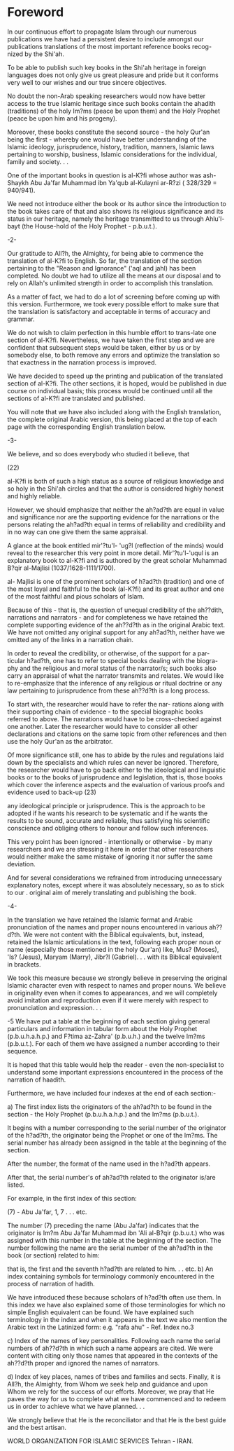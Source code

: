 Foreword
========

In our continuous effort to propagate Islam through our numerous
publications we have had a persistent desire to include amongst our
publications translations of the most important reference books recog-
nized by the Shi'ah.

To be able to publish such key books in the Shi'ah heritage in foreign
languages does not only give us great pleasure and pride but it conforms
very well to our wishes and our true sincere objectives.

No doubt the non-Arab speaking researchers would now have better access
to the true Islamic heritage since such books contain the ahadith
(traditions) of the holy Im?ms (peace be upon them) and the Holy Prophet
(peace be upon him and his progeny).

Moreover, these books constitute the second source - the holy Qur'an
being the first - whereby one would have better understanding of the
Islamic ideology, jurisprudence, history, tradition, manners, Islamic
laws pertaining to worship, business, Islamic considerations for the
individual, family and society. . .

One of the important books in question is al-K?fi whose author was
ash-Shaykh Abu Ja'far Muhammad ibn Ya'qub al-Kulayni ar-R?zi ( 328/329 =
940/941).

We need not introduce either the book or its author since the
introduction to the book takes care of that and also shows its religious
significance and its status in our heritage, namely the heritage
transmitted to us through Ahlu'l-bayt (the House-hold of the Holy
Prophet - p.b.u.t.).

-2-

Our gratitude to All?h, the Almighty, for being able to commence the
translation of al-K?fi to English. So far, the translation of the
section pertaining to the "Reason and Ignorance" ('aql and jahl) has
been completed. No doubt we had to utilize all the means at our disposal
and to rely on Allah's unlimited strength in order to accomplish this
translation.

As a matter of fact, we had to do a lot of screening before coming up
with this version. Furthermore, we took every possible effort to make
sure that the translation is satisfactory and acceptable in terms of
accuracy and grammar.

We do not wish to claim perfection in this humble effort to trans-late
one section of al-K?fi. Nevertheless, we have taken the first step and
we are confident that subsequent steps would be taken, either by us or
by somebody else, to both remove any errors and optimize the translation
so that exactness in the narration process is improved.

We have decided to speed up the printing and publication of the
translated section of al-K?fi. The other sections, it is hoped, would be
published in due course on individual basis; this process would be
continued until all the sections of al-K?fi are translated and
published.

You will note that we have also included along with the English
translation, the complete original Arabic version, this being placed at
the top of each page with the corresponding English translation below.

-3-

We believe, and so does everybody who studied it believe, that

(22)

al-K?fi is both of such a high status as a source of religious
knowledge and so holy in the Shi'ah circles and that the author is
considered highly honest and highly reliable.

However, we should emphasize that neither the ah?ad?th are equal in
value and significance nor are the supporting evidence for the
narrations or the persons relating the ah?ad?th equal in terms of
reliability and credibility and in no way can one give them the same
appraisal.

A glance at the book entitled mir'?tu'l- 'ug?l (reflection of the
minds) would reveal to the researcher this very point in more detail.
Mir'?tu'l-'uqul is an explanatory book to al-K?fi and is authored by the
great scholar Muhammad B?qir al-Majlisi (1037/1628-1111/1700).

al- Majlisi is one of the prominent scholars of h?ad?th (tradition) and
one of the most loyal and faithful to the book (al-K?fi) and its great
author and one of the most faithful and pious scholars of Islam.

Because of this - that is, the question of unequal credibility of the
ah??dith, narrations and narrators - and for completeness we have
retained the complete supporting evidence of the ah??d?th as in the
original Arabic text. We have not omitted any original support for any
ah?ad?th, neither have we omitted any of the links in a narration
chain.

In order to reveal the credibility, or otherwise, of the support for a
par- ticular h?ad?th, one has to refer to special books dealing with the
biogra- phy and the religious and moral status of the narrator/s; such
books also carry an appraisal of what the narrator transmits and
relates. We would like to re-emphasize that the inference of any
religious or ritual doctrine or any law pertaining to jurisprudence from
these ah??d?th is a long process.

To start with, the researcher would have to refer the nar- rations
along with their supporting chain of evidence - to the special
biographic books referred to above. The narrations would have to be
cross-checked against one another. Later the researcher would have to
consider all other declarations and citations on the same topic from
other references and then use the holy Qur'an as the arbitrator.

Of more significance still, one has to abide by the rules and
regulations laid down by the specialists and which rules can never be
ignored. Therefore, the researcher would have to go back either to the
ideological and linguistic books or to the books of jurisprudence and
legislation, that is, those books which cover the inference aspects and
the evaluation of various proofs and evidence used to back-up (23)

any ideological principle or jurisprudence. This is the approach to be
adopted if he wants his research to be systematic and if he wants the
results to be sound, accurate and reliable, thus satisfying his
scientific conscience and obliging others to honour and follow such
inferences.

This very point has been ignored - intentionally or otherwise - by many
researchers and we are stressing it here in order that other researchers
would neither make the same mistake of ignoring it nor suffer the same
deviation.

And for several considerations we refrained from introducing
unnecessary explanatory notes, except where it was absolutely necessary,
so as to stick to our . original aim of merely translating and
publishing the book.

-4-

In the translation we have retained the Islamic format and Arabic
pronunciation of the names and proper nouns encountered in various
ah??d?th. We were not content with the Biblical equivalents, but,
instead, retained the Islamic articulations in the text, following each
proper noun or name (especially those mentioned in the holy Qur'an)
like, Mus? (Moses), 'Is? (Jesus), Maryam (Marry), Jibr?l (Gabriel). . .
with its Biblical equivalent in brackets.

We took this measure because we strongly believe in preserving the
original Islamic character even with respect to names and proper nouns.
We believe in originality even when it comes to appearances, and we will
completely avoid imitation and reproduction even if it were merely with
respect to pronunciation and expression. . .

-5 We have put a table at the beginning of each section giving general
particulars and information in tabular form about the Holy Prophet
(p.b.u.h.a.h.p.) and F?tima az-Zahra' (p.b.u.h.) and the twelve Im?ms
(p.b.u.t.). For each of them we have assigned a number according to
their sequence.

It is hoped that this table would help the reader - even the
non-specialist to understand some important expressions encountered in
the process of the narration of haadith.

Furthermore, we have included four indexes at the end of each
section:-

a) The first index lists the originators of the ah?ad?th to be found in
the section - the Holy Prophet (p.b.u.h.a.h.p.) and the Im?ms
(p.b.u.t.).

It begins with a number corresponding to the serial number of the
originator of the h?ad?th, the originator being the Prophet or one of
the Im?ms. The serial number has already been assigned in the table at
the beginning of the section.

After the number, the format of the name used in the h?ad?th appears.

After that, the serial number's of ah?ad?th related to the originator
is/are listed.

For example, in the first index of this section:

(7) - Abu Ja'far, 1, 7 . . . etc.

The number (7) preceding the name (Abu Ja'far) indicates that the
originator is Im?m Abu Ja'far Muhammad ibn 'Ali al-B?qir (p.b.u.t.) who
was assigned with this number in the table at the beginning of the
section. The number following the name are the serial number of the
ah?ad?th in the book (or section) related to him:

that is, the first and the seventh h?ad?th are related to him. . . etc.
b) An index containing symbols for terminology commonly encountered in
the process of narration of hadith.

We have introduced these because scholars of h?ad?th often use them. In
this index we have also explained some of those terminologies for which
no simple English equivalent can be found. We have explained such
terminology in the index and when it appears in the text we also mention
the Arabic text in the Latinized form: e.g. "rafa ahu" - Ref. Index
no.3

c) Index of the names of key personalities. Following each name the
serial numbers of ah??d?th in which such a name appears are cited. We
were content with citing only those names that appeared in the contexts
of the ah??d?th proper and ignored the names of narrators.

d) Index of key places, names of tribes and families and sects.
Finally, it is All?h, the Almighty, from Whom we seek help and guidance
and upon Whom we rely for the success of our efforts. Moreover, we pray
that He paves the way for us to complete what we have commenced and to
redeem us in order to achieve what we have planned. . .

We strongly believe that He is the reconciliator and that He is the
best guide and the best artisan.


WORLD ORGANIZATION FOR ISLAMIC SERVICES
Tehran - IRAN.


